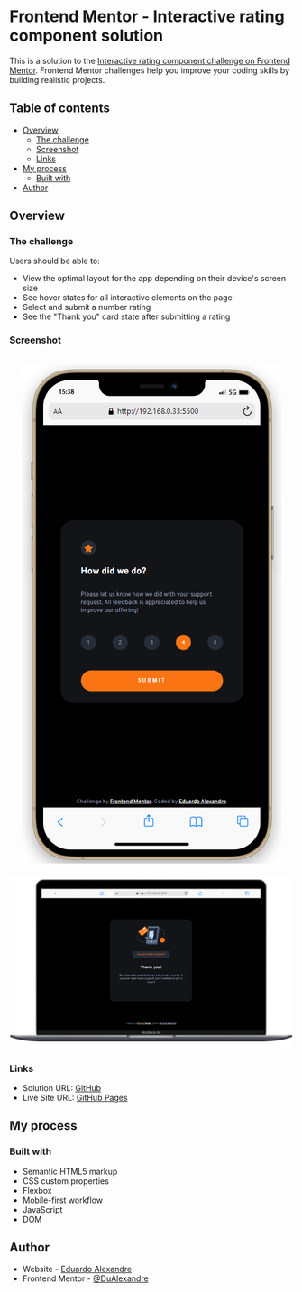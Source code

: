 # Frontend Mentor - Interactive rating component solution

This is a solution to the [Interactive rating component challenge on Frontend Mentor](https://www.frontendmentor.io/challenges/interactive-rating-component-koxpeBUmI). Frontend Mentor challenges help you improve your coding skills by building realistic projects. 

## Table of contents

- [Overview](#overview)
  - [The challenge](#the-challenge)
  - [Screenshot](#screenshot)
  - [Links](#links)
- [My process](#my-process)
  - [Built with](#built-with)
- [Author](#author)

## Overview

### The challenge

Users should be able to:

- View the optimal layout for the app depending on their device's screen size
- See hover states for all interactive elements on the page
- Select and submit a number rating
- See the "Thank you" card state after submitting a rating

### Screenshot

<br>

<center><img src="./prints/print1.png" ></center>

<br>

<center><img src="./prints/print2.png" ></center>

### Links

- Solution URL: [GitHub](https://github.com/DuAlexandre/interactive-rating-component-frontend-mentor)
- Live Site URL: [GitHub Pages](https://dualexandre.github.io/interactive-rating-component-frontend-mentor/)

## My process

### Built with

- Semantic HTML5 markup
- CSS custom properties
- Flexbox
- Mobile-first workflow
- JavaScript
- DOM

## Author

- Website - [Eduardo Alexandre](https://www.linkedin.com/in/eduardo-alexandre025/)
- Frontend Mentor - [@DuAlexandre](https://www.frontendmentor.io/profile/DuAlexandre)